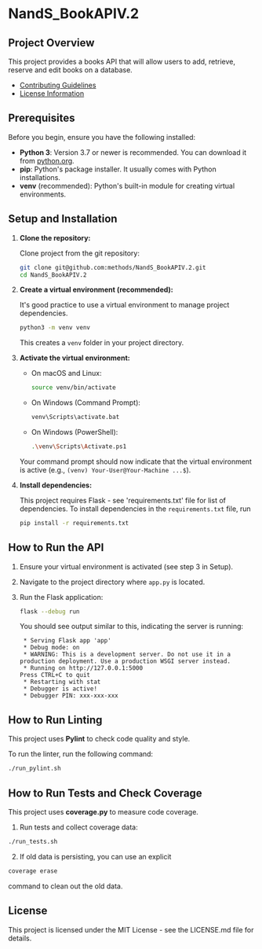 # NandS_BookAPIV.2

## Project Overview

This project provides a books API that will allow users to add, retrieve, reserve and edit books on a database. 

- [Contributing Guidelines](CONTRIBUTING.md)
- [License Information](LICENSE.md)

## Prerequisites

Before you begin, ensure you have the following installed:

*   **Python 3**: Version 3.7 or newer is recommended. You can download it from [python.org](https://www.python.org/downloads/).
*   **pip**: Python's package installer. It usually comes with Python installations.
*   **venv** (recommended): Python's built-in module for creating virtual environments.

## Setup and Installation

1. **Clone the repository:**
    
    Clone project from the git repository:
    ```bash
    git clone git@github.com:methods/NandS_BookAPIV.2.git
    cd NandS_BookAPIV.2
    ```

2.  **Create a virtual environment (recommended):**
    
    It's good practice to use a virtual environment to manage project dependencies.
    ```bash
    python3 -m venv venv
    ```

    This creates a `venv` folder in your project directory.

3.  **Activate the virtual environment:**

    *   On macOS and Linux:
        ```bash
        source venv/bin/activate
        ```
    *   On Windows (Command Prompt):
        ```bash
        venv\Scripts\activate.bat
        ```
    *   On Windows (PowerShell):
        ```bash
        .\venv\Scripts\Activate.ps1
        ```
    Your command prompt should now indicate that the virtual environment is active (e.g., `(venv) Your-User@Your-Machine ...$`).

4.  **Install dependencies:**
    
    This project requires Flask - see 'requirements.txt' file for list of dependencies.
    To install dependencies in the `requirements.txt` file, run 
    ```bash
    pip install -r requirements.txt
    ```

## How to Run the API

1.  Ensure your virtual environment is activated (see step 3 in Setup).
2.  Navigate to the project directory where `app.py` is located.
3.  Run the Flask application:

    ```bash
    flask --debug run
    ```
    You should see output similar to this, indicating the server is running:
    ```
     * Serving Flask app 'app'
     * Debug mode: on
     * WARNING: This is a development server. Do not use it in a production deployment. Use a production WSGI server instead.
     * Running on http://127.0.0.1:5000
    Press CTRL+C to quit
     * Restarting with stat
     * Debugger is active!
     * Debugger PIN: xxx-xxx-xxx
    ```

## How to Run Linting
This project uses **Pylint** to check code quality and style.

To run the linter, run the following command:

```bash
./run_pylint.sh
```


## How to Run Tests and Check Coverage
This project uses **coverage.py** to measure code coverage.
1. Run tests and collect coverage data:
```bash
./run_tests.sh
```
2. If old data is persisting, you can use an explicit
```bash
coverage erase
```
command to clean out the old data.


## License
This project is licensed under the MIT License - see the LICENSE.md file for details.
